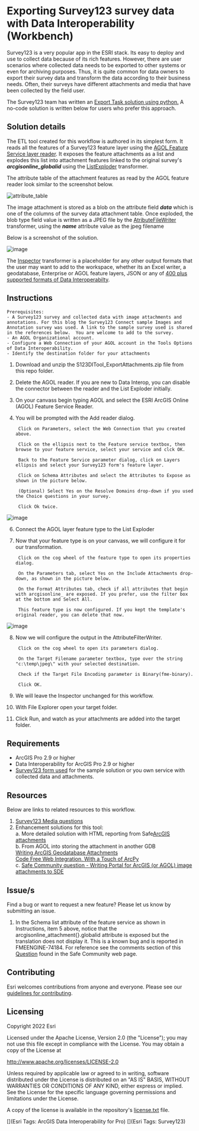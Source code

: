 # Exporting Survey123 survey data with Data Interoperability (Workbench)

Survey123 is a very popular app in the ESRI stack. Its easy to deploy and use to collect data because of its rich features. However, there are user scenarios where collected data needs to be exported to other systems or even for archiving purposes. Thus, it is quite common for data owners to export their survey data and transform the data  according to their business needs. Often, their surveys have different attachments and media that have been collected by the field user. <br/>

The Survey123 team has written an [Export Task solution using python.](https://github.com/Esri/Survey123-tools/blob/main/Export_survey_data_with_attachments/README.md) A no-code solution is written below for users who prefer this approach. 

## Solution details
The ETL tool created for this workflow is authored in its simplest form. It reads all the features of a Survey123 feature layer using the [AGOL Feature Service layer reader](https://docs.safe.com/fme/html/FME_Desktop_Documentation/FME_ReadersWriters/arcgisonlinefeatures/arcgisonlinefeatures.htm). It exposes the feature attachments as a list and explodes this list into attachment features linked to the original survey's ***arcgisonline_globalid*** using the [ListExploder](http://docs.safe.com/fme/html/FME_Desktop_Documentation/FME_Transformers/Transformers/listexploder.htm) transformer. <br/>

The attribute table of the attachment features as read by the AGOL feature reader look similar to the screenshot below. </br>

![attribute_table](https://user-images.githubusercontent.com/87094963/166913879-9e67bd3c-8183-4a1d-9d0f-31f7259ecdd3.png)

The image attachment is stored as a blob on the attribute field ***data*** which is one of the columns of the survey data attachment table. Once exploded, the blob type field value is written as a JPEG file by the [AtributeFileWriter](http://docs.safe.com/fme/html/FME_Desktop_Documentation/FME_Transformers/Transformers/attributefilewriter.htm) transformer, using the ***name*** attribute value as the jpeg filename <br/>

Below is a screenshot of the solution. <br/>

![image](https://user-images.githubusercontent.com/87094963/166831682-d5e9968d-14c1-4d3a-b2e6-b020d0150970.png)

The [Inspector](http://docs.safe.com/fme/html/FME_Desktop_Documentation/FME_Transformers/Transformers/inspeector.htm) transformer is a placeholder for any other output formats that the user may want to add to the workspace, whether its an Excel writer, a geodatabase, Enterprise or AGOL feature layers, JSON or any of [400 plus supported formats of Data Interoperabilty](https://pro.arcgis.com/en/pro-app/latest/help/data/data-interoperability/supported-formats-with-the-data-interoperability-extension.htm).<br/>


## Instructions

    Prerequisites:
    - A Survey123 survey and collected data with image attachments and annotations. For this blog the Survey123 Connect sample Images and Annotation survey was used. A link to the sample survey used is shared in the references below.  You are welcome to add to the survey.
    - An AGOL Organizational account.
    - Configure a Web Connection of your AGOL account in the Tools Options of Data Interoperability. 
    - Identify the destination folder for your attachments


    


1. Download and unzip the S123DITool_ExportAttachments.zip  file from this repo folder.
2. Delete the AGOL reader. If you are new to Data Interop, you can disable the connector between the reader and the List Exploder initially.
3. On your canvass begin typing AGOL and select the ESRI ArcGIS Online (AGOL) Feature Service Reader.
4. You will be prompted with the Add reader dialog.

        Click on Parameters, select the Web Connection that you created above.

        Click on the ellipsis next to the Feature service textbox, then browse to your feature service, select your service and clck OK.

        Back to the Feature Service parameter dialog, click on Layers ellipsis and select your Survey123 form's feature layer.

        Click on Schema Attributes and select the Attributes to Expose as shown in the picture below.

        (Optional) Select Yes on the Resolve Domains drop-down if you used the Choice questions in your survey.

        Click Ok twice.

![image](https://github.com/salvaleonrp/survey123-tools-no-code-required/assets/87094963/b56b419e-3ee9-4667-9319-3edacf2ed54f)

6. Connect the AGOL layer feature type to the List Exploder

7. Now that your feature type is on your canvass, we will configure it for our transformation.

        Click on the cog wheel of the feature type to open its properties dialog.

        On the Parameters tab, select Yes on the Include Attachments drop-down, as shown in the picture below.

        On the Format Attributes tab, check if all attributes that begin with arcgisonline_ are exposed. If you prefer, use the filter box at the bottom and Select All. 

        This feature type is now configured. If you kept the template's original reader, you can delete that now.

![image](https://github.com/salvaleonrp/survey123-tools-no-code-required/assets/87094963/13187b27-ab0c-4a0c-ae08-d4c2b6278af6)

8. Now we will configure the output in the AttributeFilterWriter.

        Click on the cog wheel to open its parameters dialog.

        On the Target Filename parameter textbox, type over the string "c:\temp\jpeg\" with your selected destination.

        Check if the Target File Encoding parameter is Binary(fme-binary). 

        Click OK.

9. We will leave the Inspector unchanged for this workflow.

10. With File Explorer open your target folder.

11. Click Run, and watch as your attachments are added into the target folder.

## Requirements

* ArcGIS Pro 2.9 or higher
* Data Interoperability for ArcGIS Pro 2.9 or higher
* [Survey123 form used](https://pm.maps.arcgis.com/home/item.html?id=1a4a4e91484d4175b340b7f8b9a1dfa3) for the sample solution or you own service with collected data and attachments. 


## Resources

Below are links to related resources to this workflow.

1. [Survey123 Media questions](https://doc.arcgis.com/en/survey123/desktop/create-surveys/xlsformmedia.htm)<br/>
2. Enhancement solutions for this tool: </br> 
        a. More detailed solution with HTML reporting from Safe[ArcGIS attachments](http://imgscloudapps.com/Training/arcgis/1-Exercises/arcgisattachments/arcgisattachments/)</br>
        b. From AGOL into storing the attachment in another GDB </br>
        [Writing ArcGIS Geodatabase Attachments](https://community.safe.com/s/article/writing-arcgis-geodatabase-attachments)<br/>
        [Code Free Web Integration, With a Touch of ArcPy](https://community.esri.com/t5/arcgis-data-interoperability-blog/code-free-web-integration-with-a-touch-of-arcpy/ba-p/883683)<br/>
        c. [Safe Community question - Writing Portal for ArcGIS (or AGOL) image attachments to SDE](https://community.safe.com/s/question/0D54Q000080hay7SAA/writing-portal-for-arcgis-or-agol-image-attachments-to-sde-relationship-class-ok-but-image-is-not-valid)<br/>



## Issue/s
Find a bug or want to request a new feature?  Please let us know by submitting an issue.

1. In the Schema list attribute of the feature service as shown in Instructions, item 5 above, notice that the arcgisonline_attachment{}.globalid attribute is exposed but the translation does not display it. This is a known bug and is reported in FMEENGINE-74184. For reference see the comments section of this [Question]([url](https://community.safe.com/s/question/0D54Q00009PK7llSAD/read-arcgis-online-attachments-and-maintain-globalids-for-both-features-and-attachments)) found in the Safe Community web page.



## Contributing

Esri welcomes contributions from anyone and everyone. Please see our [guidelines for contributing](https://github.com/esri/contributing).

## Licensing
Copyright 2022 Esri

Licensed under the Apache License, Version 2.0 (the "License");
you may not use this file except in compliance with the License.
You may obtain a copy of the License at

   http://www.apache.org/licenses/LICENSE-2.0

Unless required by applicable law or agreed to in writing, software
distributed under the License is distributed on an "AS IS" BASIS,
WITHOUT WARRANTIES OR CONDITIONS OF ANY KIND, either express or implied.
See the License for the specific language governing permissions and
limitations under the License.

A copy of the license is available in the repository's [license.txt](https://github.com/salvaleonrp/di-data-driven-electric-utility-export-subnetwork/blob/main/license.txt) file.

[](Esri Tags: ArcGIS Data Interoperability for Pro)
[](Esri Tags: Survey123)
